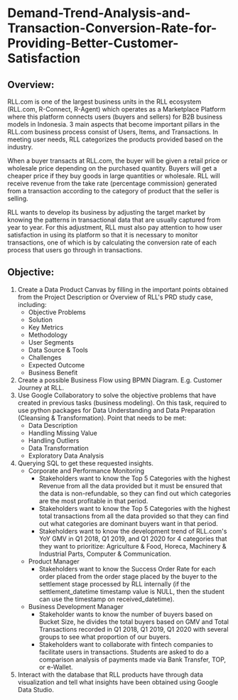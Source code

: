 # Demand-Trend-Analysis-and-Transaction-Conversion-Rate-for-Providing-Better-Customer-Satisfaction

## Overview:

RLL.com is one of the largest business units in the RLL ecosystem (RLL.com, R-Connect, R-Agent) which operates as a Marketplace Platform where this platform connects users (buyers and sellers) for B2B business models in Indonesia. 3 main aspects that become important pillars in the RLL.com business process consist of Users, Items, and Transactions.  In meeting user needs, RLL categorizes the products provided based on the industry. 

When a buyer transacts at RLL.com, the buyer will be given a retail price or wholesale price depending on the purchased quantity. Buyers will get a cheaper price if they buy goods in large quantities or wholesale. RLL will receive revenue from the take rate (percentage commission) generated from a transaction according to the category of product that the seller is selling. 

RLL wants to develop its business by adjusting the target market by knowing the patterns in transactional data that are usually captured from year to year. For this adjustment, RLL must also pay attention to how user satisfaction in using its platform so that it is necessary to monitor transactions, one of which is by calculating the conversion rate of each process that users go through in transactions. 

## Objective:

1. Create a Data Product Canvas by filling in the important points obtained from the Project Description or Overview of RLL's PRD study case, including:
   - Objective Problems
   - Solution
   - Key Metrics
   - Methodology
   - User Segments
   - Data Source & Tools
   - Challenges
   - Expected Outcome
   - Business Benefit
2. Create a possible Business Flow using BPMN Diagram. E.g. Customer Journey at RLL.
3. Use Google Collaboratory to solve the objective problems that have created in previous tasks (business modeling). On this task, required to use python packages for Data Understanding and Data Preparation (Cleansing & Transformation). Point that needs to be met:
   - Data Description
   - Handling Missing Value
   - Handling Outliers
   - Data Transformation
   - Exploratory Data Analysis
4. Querying SQL to get these requested insights.
   - Corporate and Performance Monitoring
       - Stakeholders want to know the Top 5 Categories with the highest Revenue from all the data provided but it must be ensured that the data is non-refundable, so they can find out which categories are the most profitable in that period.
       - Stakeholders want to know the Top 5 Categories with the highest total transactions from all the data provided so that they can find out what categories are dominant buyers want in that period.
       - Stakeholders want to know the development trend of RLL.com's YoY GMV in Q1 2018, Q1 2019, and Q1 2020 for 4 categories that they want to prioritize: Agriculture & Food, Horeca, Machinery & Industrial Parts, Computer & Communication.
   - Product Manager
       - Stakeholders want to know the Success Order Rate for each order placed from the order stage placed by the buyer to the settlement stage processed by RLL internally (if the settlement_datetime timestamp value is NULL, then the student can use the timestamp on received_datetime).
   - Business Development Manager
       - Stakeholder wants to know the number of buyers based on Bucket Size, he divides the total buyers based on GMV and Total Transactions recorded in Q1 2018, Q1 2019, Q1 2020 with several groups to see what proportion of our buyers.
       - Stakeholders want to collaborate with fintech companies to facilitate users in transactions. Students are asked to do a comparison analysis of payments made via Bank Transfer, TOP, or e-Wallet. 
5. Interact with the database that RLL products have through data visualization and tell what insights have been obtained using Google Data Studio.
